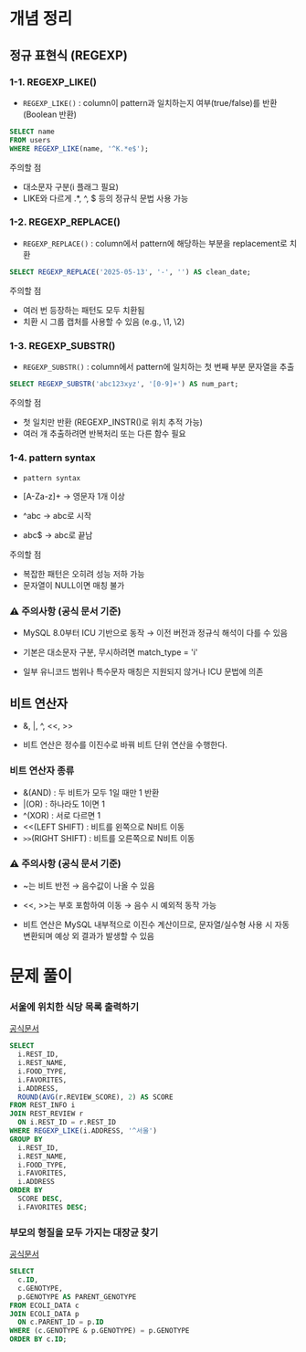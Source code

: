 # 개념 정리
## 정규 표현식 (REGEXP)

### 1-1. REGEXP_LIKE()

- `REGEXP_LIKE()`
: column이 pattern과 일치하는지 여부(true/false)를 반환(Boolean 반환)

```SQL
SELECT name
FROM users
WHERE REGEXP_LIKE(name, '^K.*e$');
```

주의할 점 
- 대소문자 구분(i 플래그 필요)
- LIKE와 다르게 .*, ^, $ 등의 정규식 문법 사용 가능

### 1-2. REGEXP_REPLACE()
- `REGEXP_REPLACE()`
: column에서 pattern에 해당하는 부분을 replacement로 치환

```SQL
SELECT REGEXP_REPLACE('2025-05-13', '-', '') AS clean_date;
```
주의할 점
- 여러 번 등장하는 패턴도 모두 치환됨
- 치환 시 그룹 캡처를 사용할 수 있음 (e.g., \1, \2)

### 1-3. REGEXP_SUBSTR()
- `REGEXP_SUBSTR()`
: column에서 pattern에 일치하는 첫 번째 부분 문자열을 추출

```SQL
SELECT REGEXP_SUBSTR('abc123xyz', '[0-9]+') AS num_part;
```
주의할 점
- 첫 일치만 반환 (REGEXP_INSTR()로 위치 추적 가능)
- 여러 개 추출하려면 반복처리 또는 다른 함수 필요

### 1-4. pattern syntax
- `pattern syntax`

- [A-Za-z]+ → 영문자 1개 이상
- ^abc → abc로 시작
- abc$ → abc로 끝남

주의할 점
- 복잡한 패턴은 오히려 성능 저하 가능
- 문자열이 NULL이면 매칭 불가

### ⚠️ 주의사항 (공식 문서 기준)
- MySQL 8.0부터 ICU 기반으로 동작 → 이전 버전과 정규식 해석이 다를 수 있음

- 기본은 대소문자 구분, 무시하려면 match_type = 'i'

- 일부 유니코드 범위나 특수문자 매칭은 지원되지 않거나 ICU 문법에 의존

## 비트 연산자
- &, |, ^, <<, >>

- 비트 연산은 정수를 이진수로 바꿔 비트 단위 연산을 수행한다.

### 비트 연산자 종류
- &(AND) : 두 비트가 모두 1일 때만 1 반환
- |(OR) : 하나라도 1이면 1
- ^(XOR) : 서로 다르면 1
- <<(LEFT SHIFT) : 비트를 왼쪽으로 N비트 이동
- `>>`(RIGHT SHIFT) : 비트를 오른쪽으로 N비트 이동

### ⚠️ 주의사항 (공식 문서 기준)
- ~는 비트 반전 → 음수값이 나올 수 있음

- <<, >>는 부호 포함하여 이동 → 음수 시 예외적 동작 가능

- 비트 연산은 MySQL 내부적으로 이진수 계산이므로, 문자열/실수형 사용 시 자동 변환되며 예상 외 결과가 발생할 수 있음

# 문제 풀이

### 서울에 위치한 식당 목록 출력하기

[공식문서](https://school.programmers.co.kr/learn/courses/30/lessons/131118)

```SQL
SELECT
  i.REST_ID,
  i.REST_NAME,
  i.FOOD_TYPE,
  i.FAVORITES,
  i.ADDRESS,
  ROUND(AVG(r.REVIEW_SCORE), 2) AS SCORE
FROM REST_INFO i
JOIN REST_REVIEW r
  ON i.REST_ID = r.REST_ID
WHERE REGEXP_LIKE(i.ADDRESS, '^서울')
GROUP BY
  i.REST_ID,
  i.REST_NAME,
  i.FOOD_TYPE,
  i.FAVORITES,
  i.ADDRESS
ORDER BY
  SCORE DESC,
  i.FAVORITES DESC;
```

### 부모의 형질을 모두 가지는 대장균 찾기

[공식문서](https://school.programmers.co.kr/learn/courses/30/lessons/301647)

```SQL
SELECT
  c.ID,
  c.GENOTYPE,
  p.GENOTYPE AS PARENT_GENOTYPE
FROM ECOLI_DATA c
JOIN ECOLI_DATA p
  ON c.PARENT_ID = p.ID
WHERE (c.GENOTYPE & p.GENOTYPE) = p.GENOTYPE
ORDER BY c.ID;
```